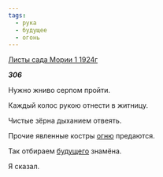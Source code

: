 ```yaml
---
tags:
  - рука
  - будущее
  - огонь
---
```

[Листы сада Мории 1 1924г](https://127.0.0.1:4002/agni/1924)

___306___

Нужно жниво серпом пройти.   

Каждый колос рукою отнести в житницу.   

Чистые зёрна дыханием отвеять.   

Прочие явленные костры [огню](../../../tags/#огонь) предаются.   

Так отбираем [будущего](../../../tags/#будущее) знамёна.   

Я сказал.   

